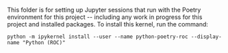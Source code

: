 This folder is for setting up Jupyter sessions that run with the Poetry
environment for this project -- including any work in progress for this project
and installed packages. To install this kernel, run the command:

`python -m ipykernel install --user --name python-poetry-roc --display-name "Python (ROC)"`